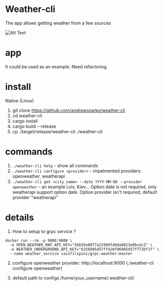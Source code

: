 # Weather-cli

The app allows getting weather from a few sources

![Alt Text](https://media.giphy.com/media/9t3XdrwxLrkm3HKvWE/giphy.gif)


# app

It could be used as an example. Need refactoring.


# install

Native (Linux)

1. git clone https://github.com/andrewozarko/weather-cli
2. cd weather-cli
3. cargo install
4. cargo build --release
5. cp ./target/release/weather-cli ./weather-cli

# commands

1. ```./weather-cli help``` - show all commands
2. ```./weather-cli configure <provider>``` - impelmented providers: openweather, weatherapi
3. ```./weather-cli get <city_name> --date YYYY-MM-DD --provider openweather``` - an example Lviv, Kiev... Option date is not required, only weatherapi support option date. Option provider isn't required, default provider "weatherapi"

# details

1. How to setup to grpc service ?

```
docker run --rm -p 9000:9000 \
  -e OPEN_WEATHER_MAP_API_KEY="56b55e8977a22969fd9da0023e8bcdc2" \
  -e WEATHER_UNDERGROUND_API_KEY="6256985d57ff42bf96985d57ff72bf1f" \
  --name weather_service caiofilipini/grpc-weather:master
```
2. configure openweather provider: http://localhost:9000 (./weather-cli configure openweather)

3. default path to configs /home/your_username/.weather-cli/